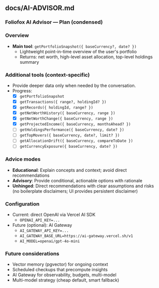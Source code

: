 ## docs/AI-ADVISOR.md

### Foliofox AI Advisor — Plan (condensed)

### Overview

- **Main tool**: `getPortfolioSnapshot({ baseCurrency?, date? })`
  - Lightweight point-in-time overview of the user's portfolio
  - Returns: net worth, high-level asset allocation, top-level holdings summary

### Additional tools (context-specific)

- Provide deeper data only when needed by the conversation.
- Progress:
  - [x] `getPortfolioSnapshot`
  - [x] `getTransactions({ range?, holdingId? })`
  - [x] `getRecords({ holdingId, range? })`
  - [x] `getNetWorthHistory({ baseCurrency, range })`
  - [x] `getNetWorthChange({ baseCurrency, range })`
  - [x] `getProjectedIncome({ baseCurrency, monthsAhead? })`
  - [ ] `getHoldingsPerformance({ baseCurrency, date? })`
  - [ ] `getTopMovers({ baseCurrency, date?, limit? })`
  - [ ] `getAllocationDrift({ baseCurrency, compareToDate })`
  - [ ] `getCurrencyExposure({ baseCurrency, date? })`

### Advice modes

- **Educational**: Explain concepts and context; avoid direct recommendations
- **Advisory**: Provide conditional, actionable options with rationale
- **Unhinged**: Direct recommendations with clear assumptions and risks (no boilerplate disclaimers; UI provides persistent disclaimer)

### Configuration

- Current: direct OpenAI via Vercel AI SDK
  - `OPENAI_API_KEY=...`
- Future (optional): AI Gateway
  - `AI_GATEWAY_API_KEY=...`
  - `AI_GATEWAY_BASE_URL=https://ai-gateway.vercel.sh/v1`
  - `AI_MODEL=openai/gpt-4o-mini`

### Future considerations

- Vector memory (pgvector) for ongoing context
- Scheduled checkups that precompute insights
- AI Gateway for observability, budgets, multi-model
- Multi-model strategy (cheap default, smart fallback)

